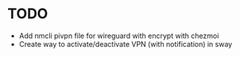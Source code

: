 # TODO
- Add nmcli pivpn file for wireguard with encrypt with chezmoi
- Create way to activate/deactivate VPN (with notification) in sway
